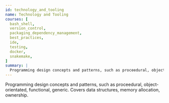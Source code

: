 ```yaml
---
id: technology_and_tooling
name: Technology and Tooling
courses: [
  bash_shell,
  version_control,
  packaging_dependency_management,
  best_practices,
  ide,
  testing,
  docker,
  snakemake,
]
summary: |
  Programming design concepts and patterns, such as proceedural, object-orientated, functional, generic. Covers data structures, memory allocation, ownership.
---
```


Programming design concepts and patterns, such as proceedural, object-orientated, functional, generic. Covers data structures, memory allocation, ownership.

